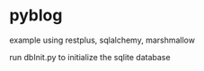 # pyblog
example using restplus, sqlalchemy, marshmallow

run dbInit.py to initialize the sqlite database
